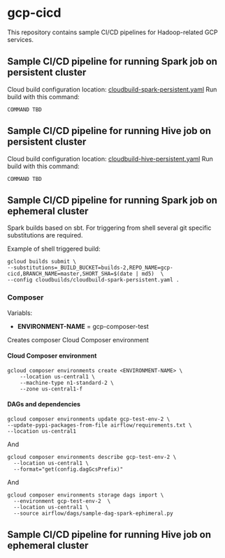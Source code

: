# gcp-cicd

This repository contains sample CI/CD pipelines for Hadoop-related GCP services.

## Sample CI/CD pipeline for running Spark job on persistent cluster
Cloud build configuration location: [cloudbuild-spark-persistent.yaml](cloudbuilds/cloudbuild-spark-persistent.yaml)
Run build with this command:
```
COMMAND TBD
```

## Sample CI/CD pipeline for running Hive job on persistent cluster
Cloud build configuration location: [cloudbuild-hive-persistent.yaml](cloudbuilds/cloudbuild-hive-persistent.yaml)
Run build with this command:
```
COMMAND TBD
```

## Sample CI/CD pipeline for running Spark job on ephemeral cluster


Spark builds based on sbt. For triggering from shell several git specific substitutions are required.

Example of shell triggered build:
```
gcloud builds submit \
--substitutions=_BUILD_BUCKET=builds-2,REPO_NAME=gcp-cicd,BRANCH_NAME=master,SHORT_SHA=$(date | md5)  \
--config cloudbuilds/cloudbuild-spark-persistent.yaml .
```

### Composer

Variabls:
- **ENVIRONMENT-NAME** = gcp-composer-test

Creates composer Cloud Composer environment


#### Cloud Composer environment
```
gcloud composer environments create <ENVIRONMENT-NAME> \
    --location us-central1 \
    --machine-type n1-standard-2 \
    --zone us-central1-f

```

#### DAGs and dependencies

```
gcloud composer environments update gcp-test-env-2 \
--update-pypi-packages-from-file airflow/requirements.txt \
--location us-central1
```

And

```
gcloud composer environments describe gcp-test-env-2 \
  --location us-central1 \
  --format="get(config.dagGcsPrefix)"
```

And

```
gcloud composer environments storage dags import \
  --environment gcp-test-env-2  \
  --location us-central1 \
  --source airflow/dags/sample-dag-spark-ephimeral.py
```

## Sample CI/CD pipeline for running Hive job on ephemeral cluster
